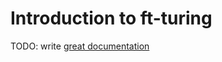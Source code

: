 # Introduction to ft-turing

TODO: write [great documentation](http://jacobian.org/writing/what-to-write/)
